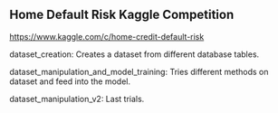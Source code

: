 ## Home Default Risk Kaggle Competition

https://www.kaggle.com/c/home-credit-default-risk

dataset_creation: Creates a dataset from different database tables.

dataset_manipulation_and_model_training: Tries different methods on dataset and feed into the model.

dataset_manipulation_v2: Last trials.